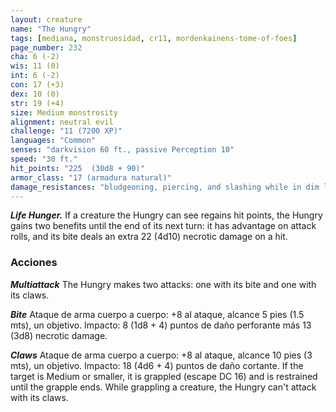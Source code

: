 ```yaml
---
layout: creature
name: "The Hungry"
tags: [mediana, monstruosidad, cr11, mordenkainens-tome-of-foes]
page_number: 232
cha: 6 (-2)
wis: 11 (0)
int: 6 (-2)
con: 17 (+3)
dex: 10 (0)
str: 19 (+4)
size: Medium monstrosity
alignment: neutral evil
challenge: "11 (7200 XP)"
languages: "Common"
senses: "darkvision 60 ft., passive Perception 10"
speed: "30 ft."
hit_points: "225  (30d8 + 90)"
armor_class: "17 (armadura natural)"
damage_resistances: "bludgeoning, piercing, and slashing while in dim light or darkness"
---
```


***Life Hunger.*** If a creature the Hungry can see regains hit points, the Hungry gains two benefits until the end of its next turn: it has advantage on attack rolls, and its bite deals an extra 22 (4d10) necrotic damage on a hit.

### Acciones

***Multiattack*** The Hungry makes two attacks: one with its bite and one with its claws.

***Bite*** Ataque de arma cuerpo a cuerpo: +8 al ataque, alcance 5 pies (1.5 mts), un objetivo. Impacto: 8 (1d8 + 4) puntos de daño perforante más 13 (3d8) necrotic damage.

***Claws*** Ataque de arma cuerpo a cuerpo: +8 al ataque, alcance 10 pies (3 mts), un objetivo. Impacto: 18 (4d6 + 4) puntos de daño cortante. If the target is Medium or smaller, it is grappled (escape DC 16) and is restrained until the grapple ends. While grappling a creature, the Hungry can't attack with its claws.